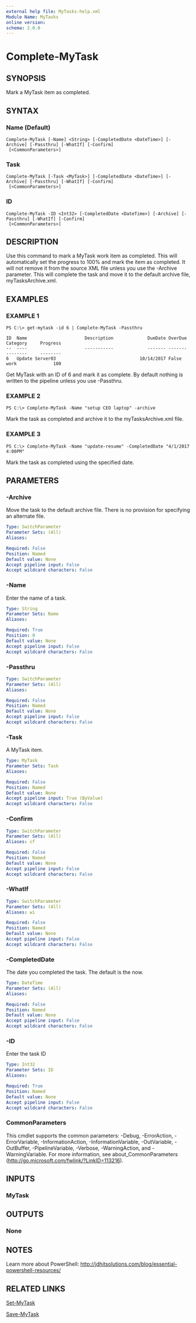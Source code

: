 ```yaml
---
external help file: MyTasks-help.xml
Module Name: MyTasks
online version:
schema: 2.0.0
---
```


# Complete-MyTask

## SYNOPSIS

Mark a MyTask item as completed.

## SYNTAX

### Name (Default)
```
Complete-MyTask [-Name] <String> [-CompletedDate <DateTime>] [-Archive] [-Passthru] [-WhatIf] [-Confirm]
 [<CommonParameters>]
```

### Task
```
Complete-MyTask [-Task <MyTask>] [-CompletedDate <DateTime>] [-Archive] [-Passthru] [-WhatIf] [-Confirm]
 [<CommonParameters>]
```

### ID
```
Complete-MyTask -ID <Int32> [-CompletedDate <DateTime>] [-Archive] [-Passthru] [-WhatIf] [-Confirm]
 [<CommonParameters>]
```

## DESCRIPTION

Use this command to mark a MyTask work item as completed. This will automatically set the progress to 100% and mark the item as completed. It will not remove it from the source XML file unless you use the -Archive parameter. This will complete the task and move it to the default archive file, myTasksArchive.xml.

## EXAMPLES

### EXAMPLE 1

```
PS C:\> get-mytask -id 6 | Complete-MyTask -Passthru

ID  Name                      Description             DueDate OverDue Category     Progress
--  ----                      -----------             ------- ------- --------     --------
6   Update Server03                                10/14/2017 False   work              100
```

Get MyTask with an ID of 6 and mark it as complete. By default nothing is written to the pipeline unless you use -Passthru.

### EXAMPLE 2

```
PS C:\> Complete-MyTask -Name "setup CEO laptop" -archive
```

Mark the task as completed and archive it to the myTasksArchive.xml file.

### EXAMPLE 3

```
PS C:\> Complete-MyTask -Name "update-resume" -CompletedDate "4/1/2017 4:00PM"
```

Mark the task as completed using the specified date.

## PARAMETERS

### -Archive

Move the task to the default archive file. There is no provision for specifying an alternate file.

```yaml
Type: SwitchParameter
Parameter Sets: (All)
Aliases:

Required: False
Position: Named
Default value: None
Accept pipeline input: False
Accept wildcard characters: False
```

### -Name

Enter the name of a task.

```yaml
Type: String
Parameter Sets: Name
Aliases:

Required: True
Position: 0
Default value: None
Accept pipeline input: False
Accept wildcard characters: False
```

### -Passthru

```yaml
Type: SwitchParameter
Parameter Sets: (All)
Aliases:

Required: False
Position: Named
Default value: None
Accept pipeline input: False
Accept wildcard characters: False
```

### -Task

A MyTask item.

```yaml
Type: MyTask
Parameter Sets: Task
Aliases:

Required: False
Position: Named
Default value: None
Accept pipeline input: True (ByValue)
Accept wildcard characters: False
```

### -Confirm

```yaml
Type: SwitchParameter
Parameter Sets: (All)
Aliases: cf

Required: False
Position: Named
Default value: None
Accept pipeline input: False
Accept wildcard characters: False
```

### -WhatIf

```yaml
Type: SwitchParameter
Parameter Sets: (All)
Aliases: wi

Required: False
Position: Named
Default value: None
Accept pipeline input: False
Accept wildcard characters: False
```

### -CompletedDate

The date you completed the task. The default is the now.

```yaml
Type: DateTime
Parameter Sets: (All)
Aliases:

Required: False
Position: Named
Default value: None
Accept pipeline input: False
Accept wildcard characters: False
```

### -ID

Enter the task ID

```yaml
Type: Int32
Parameter Sets: ID
Aliases:

Required: True
Position: Named
Default value: None
Accept pipeline input: False
Accept wildcard characters: False
```

### CommonParameters
This cmdlet supports the common parameters: -Debug, -ErrorAction, -ErrorVariable, -InformationAction, -InformationVariable, -OutVariable, -OutBuffer, -PipelineVariable, -Verbose, -WarningAction, and -WarningVariable. For more information, see about_CommonParameters (http://go.microsoft.com/fwlink/?LinkID=113216).

## INPUTS

### MyTask

## OUTPUTS

### None

## NOTES

Learn more about PowerShell:
http://jdhitsolutions.com/blog/essential-powershell-resources/

## RELATED LINKS

[Set-MyTask]()

[Save-MyTask]()
